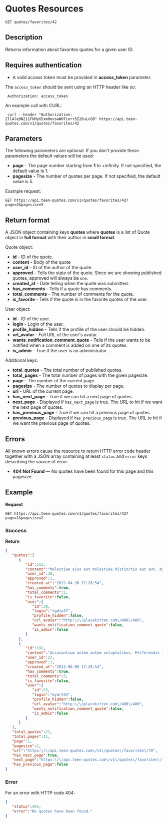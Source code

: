 # Quotes Resources

    GET quotes/favorites/42

## Description
Returns information about favorites quotes for a given user ID.

## Requires authentication
* A valid access token must be provided in **access_token** parameter.

The `access_token` should be sent using an HTTP header like so:

     Authorization: access_token

An example call with CURL:

     curl --header "Authorization: ZllAle9NZ11FkMyX5xm0evswWOTinrr5I26uLcGB" https://api.teen-quotes.com/v1/quotes/favorites/42

## Parameters
The following parameters are optional. If you don't provide these parameters the default values will be used:

- **page** - The page number starting from **1** to +infinity. If not specified, the default value is 1.
- **pagesize** - The number of quotes per page. If not specified, the default value is 5.

Example request:

    GET https://api.teen-quotes.com/v1/quotes/favorites/42?page=2&pagesize=5

## Return format
A JSON object containing keys **quotes** where **quotes** is a list of Quote object in **full format** with their author in **small format**.

Quote object:

- **id** - ID of the quote.
- **content** - Body of the quote
- **user_id** - ID of the author of the quote.
- **approved** - Tells the state of the quote. Since we are showing published quotes, approved will always be `one`.
- **created_at** - Date telling when the quote was submitted.
- **has_comments** - Tells if a quote has comments.
- **total_comments** - The number of comments for the quote.
- **is_favorite** - Tells if the quote is in the favorite quotes of the user.


User object:

- **id** - ID of the user.
- **login** - Login of the user.
- **profile_hidden** - Tells if the profile of the user should be hidden.
- **url_avatar** - Full URL of the user's avatar.
- **wants_notification_comment_quote** - Tells if the user wants to be notified when a comment is added on one of its quotes.
- **is_admin** - True if the user is an administrator.

Additional keys:

- **total_quotes** - The total number of published quotes.
- **total_pages** - The total number of pages with the given pagesize.
- **page** - The number of the current page.
- **pagesize** - The number of quotes to display per page.
- **url** - URL of the current page.
- **has_next_page** - True if we can hit a next page of quotes.
- **next_page** - Displayed if `has_next_page` is true. The URL to hit if we want the next page of quotes.
- **has_previous_page** - True if we can hit a previous page of quotes.
- **previous_page** - Displayed if `has_previous_page` is true. The URL to hit if we want the previous page of quotes.

## Errors
All known errors cause the resource to return HTTP error code header together with a JSON array containing at least `status` and `error` keys describing the source of error.

- **404 Not Found** — No quotes have been found for this page and this pagesize.

## Example
**Request**

    GET https://api.teen-quotes.com/v1/quotes/favorites/42?page=1&pagesize=2

### Success
**Return**
``` json
{
   "quotes":[
      {
         "id":152,
         "content":"Molestiae eius aut molestiae distinctio aut aut. Nihil consequuntur omnis dolores autem adipisci vel recusandae id. Quisquam veritatis similique cum ea aut.",
         "user_id":38,
         "approved":1,
         "created_at":"2012-04-30 17:28:54",
         "has_comments":true,
         "total_comments":1,
         "is_favorite":false,
         "user":{
            "id":38,
            "login":"tgdia37",
            "profile_hidden":false,
            "url_avatar":"http:\/\/placekitten.com\/400\/400",
            "wants_notification_comment_quote":false,
            "is_admin":false
         }
      },
      {
         "id":192,
         "content":"Accusantium autem autem voluptatibus. Perferendis itaque unde aperiam et. Voluptatem debitis ea nulla vero.",
         "user_id":23,
         "approved":1,
         "created_at":"2012-06-09 17:28:54",
         "has_comments":true,
         "total_comments":3,
         "is_favorite":false,
         "user":{
            "id":23,
            "login":"eyart44",
            "profile_hidden":false,
            "url_avatar":"http:\/\/placekitten.com\/400\/400",
            "wants_notification_comment_quote":false,
            "is_admin":false
         }
      }
   ],
   "total_quotes":21,
   "total_pages":11,
   "page":1,
   "pagesize":2,
   "url":"https:\/\/api.teen-quotes.com\/v1\/quotes\/favorites\/70",
   "has_next_page":true,
   "next_page":"https:\/\/api.teen-quotes.com\/v1\/quotes\/favorites\/70?page=2&pagesize=2",
   "has_previous_page":false
}
```

### Error
For an error with HTTP code 404:
``` json
{
   "status":404,
   "error":"No quotes have been found."
}
```